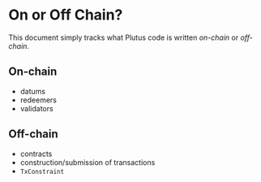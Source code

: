 On or Off Chain?
================
This document simply tracks what Plutus code is written _on-chain_
or _off-chain_.

On-chain
--------
- datums 
- redeemers 
- validators

Off-chain 
---------
- contracts
- construction/submission of transactions
- `TxConstraint`

